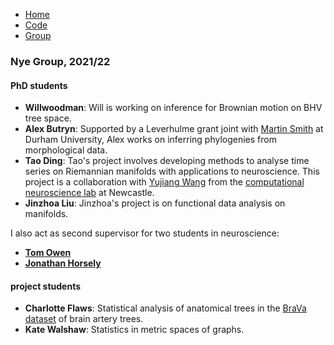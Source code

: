 <link rel="stylesheet" type="text/css" href="/css/main.css">
<meta name="keywords" content="Tom Nye; probability; statistics; Newcastle; geometry; phylogenetics; phylogenetic tree;">

<div class="topnav">
<ul>
  <li style="display:none;"></li>
  <li><a href="index.html">Home</a></li>
  <li><a href="code.html">Code</a></li>
  <li><a href="group.html">Group</a></li>
</ul>
</div>


### Nye Group, 2021/22

#### PhD students

* **Willwoodman**: Will is working on inference for Brownian motion on BHV tree space.
* **Alex Butryn**: Supported by a Leverhulme grant joint with [Martin Smith](https://smithlabdurham.github.io/) at Durham University, Alex works on inferring phylogenies from morphological data. 
* **Tao Ding**: Tao's project involves developing methods to analyse time series on Riemannian manifolds with applications to neuroscience. This project is a collaboration with [Yujiang Wang](https://www.ncl.ac.uk/computing/staff/profile/yujiangwang.html) from the [computational neuroscience lab](https://sites.google.com/view/cnnp-lab/) at Newcastle. 
* **Jinzhoa Liu**: Jinzhoa's project is on functional data analysis on manifolds. 

I also act as second supervisor for two students in neuroscience:
* **[Tom Owen](https://www.ncl.ac.uk/bigdata/people/people/owentom.html)**
* **[Jonathan Horsely](https://www.ncl.ac.uk/bigdata/people/people/horsleyjonathan.html)**

#### project students

* **Charlotte Flaws**: Statistical analysis of anatomical trees in the [BraVa dataset](http://cng.gmu.edu/brava/all_subjects.php?clear=1) of brain artery trees.
* **Kate Walshaw**: Statistics in metric spaces of graphs. 
